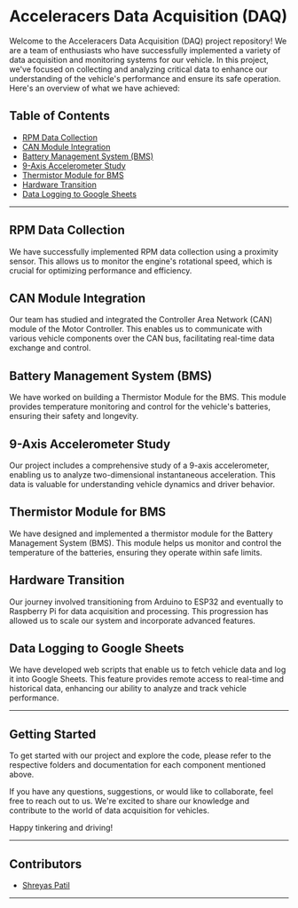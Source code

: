 # Acceleracers Data Acquisition (DAQ) 

Welcome to the Acceleracers Data Acquisition (DAQ) project repository! We are a team of enthusiasts who have successfully implemented a variety of data acquisition and monitoring systems for our vehicle. In this project, we've focused on collecting and analyzing critical data to enhance our understanding of the vehicle's performance and ensure its safe operation. Here's an overview of what we have achieved:

## Table of Contents
- [RPM Data Collection](#rpm-data-collection)
- [CAN Module Integration](#can-module-integration)
- [Battery Management System (BMS)](#battery-management-system-bms)
- [9-Axis Accelerometer Study](#9-axis-accelerometer-study)
- [Thermistor Module for BMS](#thermistor-module-for-bms)
- [Hardware Transition](#hardware-transition)
- [Data Logging to Google Sheets](#data-logging-to-google-sheets)

---

## RPM Data Collection
We have successfully implemented RPM data collection using a proximity sensor. This allows us to monitor the engine's rotational speed, which is crucial for optimizing performance and efficiency.

## CAN Module Integration
Our team has studied and integrated the Controller Area Network (CAN) module of the Motor Controller. This enables us to communicate with various vehicle components over the CAN bus, facilitating real-time data exchange and control.

## Battery Management System (BMS)
We have worked on building a Thermistor Module for the BMS. This module provides temperature monitoring and control for the vehicle's batteries, ensuring their safety and longevity.

## 9-Axis Accelerometer Study
Our project includes a comprehensive study of a 9-axis accelerometer, enabling us to analyze two-dimensional instantaneous acceleration. This data is valuable for understanding vehicle dynamics and driver behavior.

## Thermistor Module for BMS
We have designed and implemented a thermistor module for the Battery Management System (BMS). This module helps us monitor and control the temperature of the batteries, ensuring they operate within safe limits.

## Hardware Transition
Our journey involved transitioning from Arduino to ESP32 and eventually to Raspberry Pi for data acquisition and processing. This progression has allowed us to scale our system and incorporate advanced features.

## Data Logging to Google Sheets
We have developed web scripts that enable us to fetch vehicle data and log it into Google Sheets. This feature provides remote access to real-time and historical data, enhancing our ability to analyze and track vehicle performance.

---

## Getting Started
To get started with our project and explore the code, please refer to the respective folders and documentation for each component mentioned above.

If you have any questions, suggestions, or would like to collaborate, feel free to reach out to us. We're excited to share our knowledge and contribute to the world of data acquisition for vehicles.

Happy tinkering and driving!

---

## Contributors
- [Shreyas Patil](https://github.com/ShreyasP20)


---
